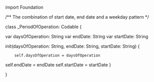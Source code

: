 import Foundation

/** The combination of start date, end date and a weekday pattern */


class _PeriodOfOperation: Codable {


var daysOfOperation: String
var endDate: String
var startDate: String

init(daysOfOperation: String, endDate: String, startDate: String) {

        self.daysOfOperation = daysOfOperation
self.endDate = endDate
self.startDate = startDate
    }
    
}

